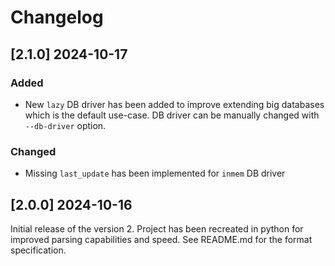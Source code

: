 # Changelog

## [2.1.0] 2024-10-17

### Added
- New `lazy` DB driver has been added to improve extending big databases which is
the default use-case. DB driver can be manually changed with `--db-driver` option.

### Changed
- Missing `last_update` has been implemented for `inmem` DB driver


## [2.0.0] 2024-10-16
Initial release of the version 2. Project has been recreated in python for
improved parsing capabilities and speed. See README.md for the format
specification.

